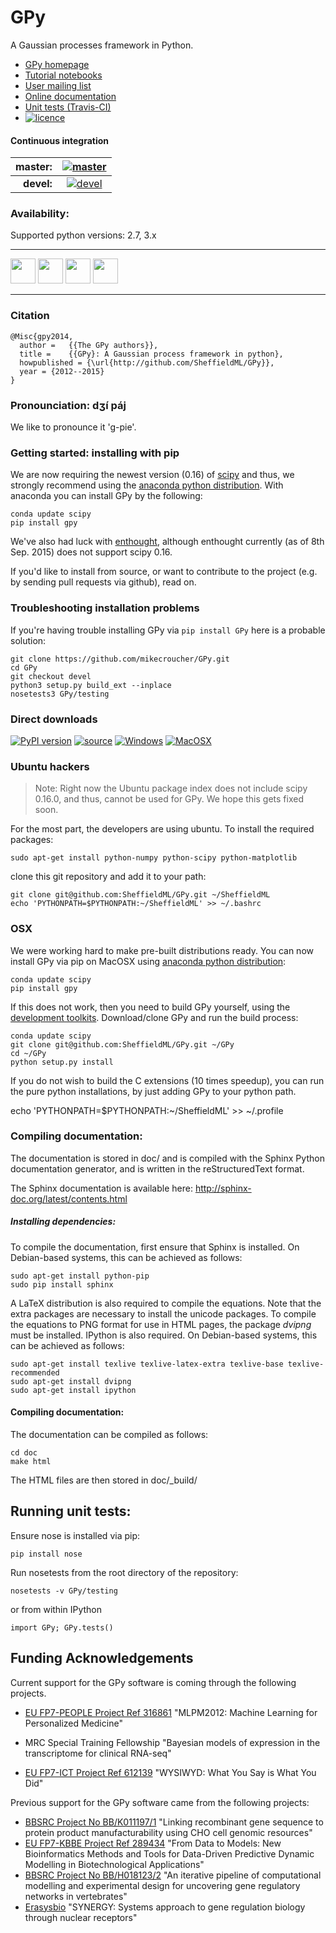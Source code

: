 # GPy

A Gaussian processes framework in Python.

* [GPy homepage](http://sheffieldml.github.io/GPy/)
* [Tutorial notebooks](http://nbviewer.ipython.org/github/SheffieldML/notebook/blob/master/GPy/index.ipynb)
* [User mailing list](https://lists.shef.ac.uk/sympa/subscribe/gpy-users)
* [Online documentation](https://gpy.readthedocs.org/en/latest/)
* [Unit tests (Travis-CI)](https://travis-ci.org/SheffieldML/GPy)
* [![licence](https://img.shields.io/badge/licence-BSD-blue.svg)](http://opensource.org/licenses/BSD-3-Clause) 

#### Continuous integration

| **master:** | [![master](https://travis-ci.org/SheffieldML/GPy.svg?branch=master)](https://travis-ci.org/SheffieldML/GPy) |
| ---: | :--: |
| **devel:**  | [![devel](https://travis-ci.org/SheffieldML/GPy.svg?branch=devel)](https://travis-ci.org/SheffieldML/GPy) |

<script>
$.ajax({
  url: "https://api.travis-ci.org/",
  headers: { Accept: "application/vnd.travis-ci.2+json" },
  success: function() { alert("it worked!") }
});
</script>

### Availability:

Supported python versions: 2.7, 3.x

-----
[<img src="https://www.python.org/static/community_logos/python-logo-generic.svg" height="40">](https://www.python.org/) [<img src="https://upload.wikimedia.org/wikipedia/commons/5/5f/Windows_logo_-_2012.svg" height="40">](http://www.microsoft.com/en-gb/windows) [<img src="https://upload.wikimedia.org/wikipedia/commons/8/8e/OS_X-Logo.svg" height="40">](http://www.apple.com/osx/) [<img src="https://upload.wikimedia.org/wikipedia/commons/3/35/Tux.svg" height="40">](https://en.wikipedia.org/wiki/List_of_Linux_distributions)

-----
### Citation

    @Misc{gpy2014,
      author =   {{The GPy authors}},
      title =    {{GPy}: A Gaussian process framework in python},
      howpublished = {\url{http://github.com/SheffieldML/GPy}},
      year = {2012--2015}
    }

### Pronounciation: dʒí páj

We like to pronounce it 'g-pie'.

### Getting started: installing with pip 

We are now requiring the newest version (0.16) of 
[scipy](http://www.scipy.org/) and thus, we strongly recommend using 
the  [anaconda python distribution](http://continuum.io/downloads).
With anaconda you can install GPy by the following:

    conda update scipy
    pip install gpy
    
We've also had luck with [enthought](http://www.enthought.com), 
although enthought currently (as of 8th Sep. 2015) does not support scipy 0.16.

If you'd like to install from source, or want to contribute to the project (e.g. by sending pull requests via github), read on.

### Troubleshooting installation problems

If you're having trouble installing GPy via `pip install GPy` here is a probable solution:

    git clone https://github.com/mikecroucher/GPy.git
    cd GPy
    git checkout devel
    python3 setup.py build_ext --inplace
    nosetests3 GPy/testing

### Direct downloads

[![PyPI version](https://badge.fury.io/py/GPy.svg)](https://pypi.python.org/pypi/GPy) [![source](https://img.shields.io/badge/download-source-green.svg)](https://github.com/SheffieldML/GPy/releases/latest)
[![Windows](https://img.shields.io/badge/download-windows-orange.svg)](https://github.com/SheffieldML/GPy/releases/latest)
[![MacOSX](https://img.shields.io/badge/download-macosx-blue.svg)](https://github.com/SheffieldML/GPy/releases/latest)

### Ubuntu hackers

> Note: Right now the Ubuntu package index does not include scipy 0.16.0, and thus, cannot
> be used for GPy. We hope this gets fixed soon.

For the most part, the developers are using ubuntu. To install the required packages:

    sudo apt-get install python-numpy python-scipy python-matplotlib

clone this git repository and add it to your path:

    git clone git@github.com:SheffieldML/GPy.git ~/SheffieldML
    echo 'PYTHONPATH=$PYTHONPATH:~/SheffieldML' >> ~/.bashrc


 
### OSX


We were working hard to make pre-built distributions ready. 
You can now install GPy via pip on MacOSX using 
[anaconda python distribution](http://continuum.io/downloads):

    conda update scipy
    pip install gpy

If this does not work, then you need to build GPy yourself, 
using the [development toolkits](https://developer.apple.com/xcode/). 
Download/clone GPy and run the build process:

    conda update scipy
    git clone git@github.com:SheffieldML/GPy.git ~/GPy
    cd ~/GPy
    python setup.py install

If you do not wish to build the C extensions (10 times speedup),
you can run the pure python installations, by just adding GPy
to your python path.

   echo 'PYTHONPATH=$PYTHONPATH:~/SheffieldML' >> ~/.profile



### Compiling documentation:


The documentation is stored in doc/ and is compiled with the Sphinx Python documentation generator, and is written in the reStructuredText format.

The Sphinx documentation is available here: http://sphinx-doc.org/latest/contents.html


##### Installing dependencies:


To compile the documentation, first ensure that Sphinx is installed. On Debian-based systems, this can be achieved as follows:

    sudo apt-get install python-pip
    sudo pip install sphinx

A LaTeX distribution is also required to compile the equations. Note that the extra packages are necessary to install the unicode packages. To compile the equations to PNG format for use in HTML pages, the package *dvipng* must be installed. IPython is also required. On Debian-based systems, this can be achieved as follows:

    sudo apt-get install texlive texlive-latex-extra texlive-base texlive-recommended
    sudo apt-get install dvipng
    sudo apt-get install ipython


#### Compiling documentation:


The documentation can be compiled as follows:

    cd doc
    make html

The HTML files are then stored in doc/_build/


## Running unit tests:


Ensure nose is installed via pip:

    pip install nose

Run nosetests from the root directory of the repository:

    nosetests -v GPy/testing

or from within IPython

    import GPy; GPy.tests()



## Funding Acknowledgements


Current support for the GPy software is coming through the following projects. 

* [EU FP7-PEOPLE Project Ref 316861](http://staffwww.dcs.shef.ac.uk/people/N.Lawrence/projects/mlpm/) "MLPM2012: Machine Learning for Personalized Medicine"

* MRC Special Training Fellowship "Bayesian models of expression in the transcriptome for clinical RNA-seq"

*  [EU FP7-ICT Project Ref 612139](http://staffwww.dcs.shef.ac.uk/people/N.Lawrence/projects/wysiwyd/) "WYSIWYD: What You Say is What You Did"

Previous support for the GPy software came from the following projects:
* [BBSRC Project No BB/K011197/1](http://staffwww.dcs.shef.ac.uk/people/N.Lawrence/projects/recombinant/) "Linking recombinant gene sequence to protein product manufacturability using CHO cell genomic resources"
* [EU FP7-KBBE Project Ref 289434](http://staffwww.dcs.shef.ac.uk/people/N.Lawrence/projects/biopredyn/) "From Data to Models: New Bioinformatics Methods and Tools for Data-Driven Predictive Dynamic Modelling in Biotechnological Applications"
* [BBSRC Project No BB/H018123/2](http://staffwww.dcs.shef.ac.uk/people/N.Lawrence/projects/iterative/) "An iterative pipeline of computational modelling and experimental design for uncovering gene regulatory networks in vertebrates"
* [Erasysbio](http://staffwww.dcs.shef.ac.uk/people/N.Lawrence/projects/synergy/) "SYNERGY: Systems approach to gene regulation biology through nuclear receptors"
